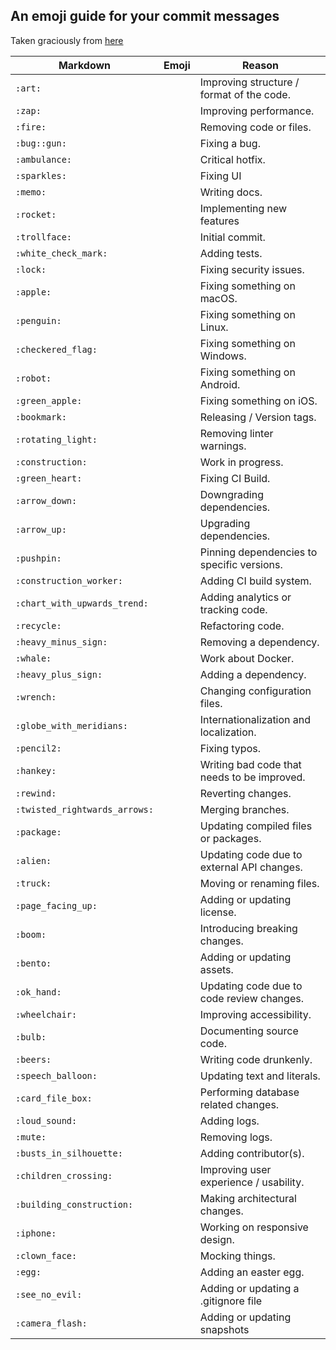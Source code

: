 An emoji guide for your commit messages
---------------------------------------

Taken graciously from [here](https://gitmoji.carloscuesta.me/)

| Markdown                      | Emoji   | Reason                                      |
| ----------                    | ------- | --------                                    |
| `:art:`                       |         | Improving structure / format of the code.   |
| `:zap:`                       |         | Improving performance.                      |
| `:fire:`                      |         | Removing code or files.                     |
| `:bug::gun:`                  |         | Fixing a bug.                               |
| `:ambulance:`                 |         | Critical hotfix.                            |
| `:sparkles:`                  |         | Fixing UI                                   |
| `:memo:`                      |         | Writing docs.                               |
| `:rocket:`                    |         | Implementing new features                   |
| `:trollface:`                 |         | Initial commit.                             |
| `:white_check_mark:`          |         | Adding tests.                               |
| `:lock:`                      |         | Fixing security issues.                     |
| `:apple:`                     |         | Fixing something on macOS.                  |
| `:penguin:`                   |         | Fixing something on Linux.                  |
| `:checkered_flag:`            |         | Fixing something on Windows.                |
| `:robot:`                     |         | Fixing something on Android.                |
| `:green_apple:`               |         | Fixing something on iOS.                    |
| `:bookmark:`                  |         | Releasing / Version tags.                   |
| `:rotating_light:`            |         | Removing linter warnings.                   |
| `:construction:`              |         | Work in progress.                           |
| `:green_heart:`               |         | Fixing CI Build.                            |
| `:arrow_down:`                |         | Downgrading dependencies.                   |
| `:arrow_up:`                  |         | Upgrading dependencies.                     |
| `:pushpin:`                   |         | Pinning dependencies to specific versions.  |
| `:construction_worker:`       |         | Adding CI build system.                     |
| `:chart_with_upwards_trend:`  |         | Adding analytics or tracking code.          |
| `:recycle:`                   |         | Refactoring code.                           |
| `:heavy_minus_sign:`          |         | Removing a dependency.                      |
| `:whale:`                     |         | Work about Docker.                          |
| `:heavy_plus_sign:`           |         | Adding a dependency.                        |
| `:wrench:`                    |         | Changing configuration files.               |
| `:globe_with_meridians:`      |         | Internationalization and localization.      |
| `:pencil2:`                   |         | Fixing typos.                               |
| `:hankey:`                    |         | Writing bad code that needs to be improved. |
| `:rewind:`                    |         | Reverting changes.                          |
| `:twisted_rightwards_arrows:` |         | Merging branches.                           |
| `:package:`                   |         | Updating compiled files or packages.        |
| `:alien:`                     |         | Updating code due to external API changes.  |
| `:truck:`                     |         | Moving or renaming files.                   |
| `:page_facing_up:`            |         | Adding or updating license.                 |
| `:boom:`                      |         | Introducing breaking changes.               |
| `:bento:`                     |         | Adding or updating assets.                  |
| `:ok_hand:`                   |         | Updating code due to code review changes.   |
| `:wheelchair:`                |         | Improving accessibility.                    |
| `:bulb:`                      |         | Documenting source code.                    |
| `:beers:`                     |         | Writing code drunkenly.                     |
| `:speech_balloon:`            |         | Updating text and literals.                 |
| `:card_file_box:`             |         | Performing database related changes.        |
| `:loud_sound:`                |         | Adding logs.                                |
| `:mute:`                      |         | Removing logs.                              |
| `:busts_in_silhouette:`       |         | Adding contributor(s).                      |
| `:children_crossing:`         |         | Improving user experience / usability.      |
| `:building_construction:`     |         | Making architectural changes.               |
| `:iphone:`                    |         | Working on responsive design.               |
| `:clown_face:`                |         | Mocking things.                             |
| `:egg:`                       |         | Adding an easter egg.                       |
| `:see_no_evil:`               |         | Adding or updating a .gitignore file        |
| `:camera_flash:`              |         | Adding or updating snapshots                |
